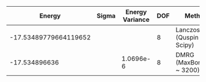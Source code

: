 |       Energy          |  Sigma          | Energy Variance  | DOF |Method                                                          | Data repository                |
| ----------------------| --------------- | -----------------| ------- |------------------------------------------------------------|------------------------------- |
| -17.53489779664119652 |                 |                  |   8     | Lanczos (Quspin + Scipy)                                   | https://weinbe58.github.io/QuSpin/ |
| -17.534896636|                 |   1.0696e-6   |   8     | DMRG (MaxBondDim ~ 3200) | |
